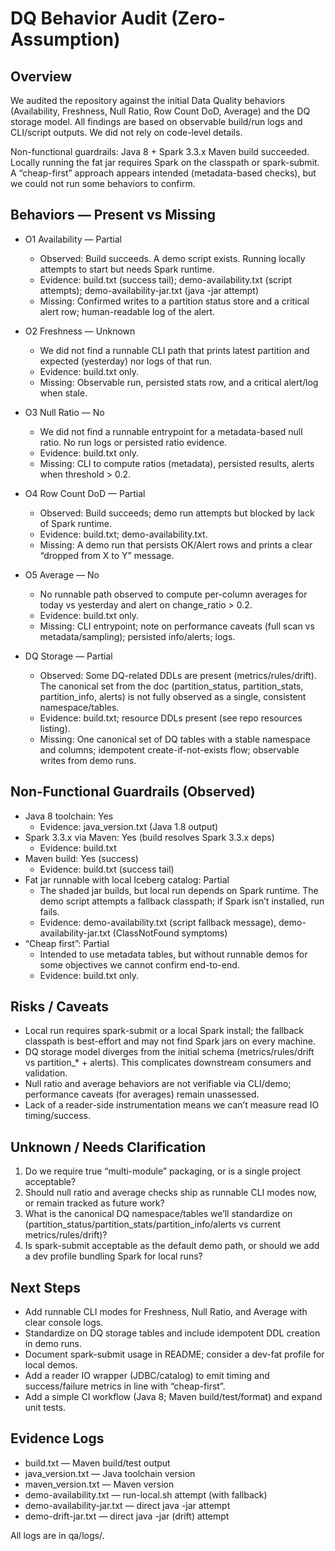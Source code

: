 # DQ Behavior Audit (Zero-Assumption)

## Overview
We audited the repository against the initial Data Quality behaviors (Availability, Freshness, Null Ratio, Row Count DoD, Average) and the DQ storage model. All findings are based on observable build/run logs and CLI/script outputs. We did not rely on code-level details.

Non-functional guardrails: Java 8 + Spark 3.3.x Maven build succeeded. Locally running the fat jar requires Spark on the classpath or spark-submit. A “cheap-first” approach appears intended (metadata-based checks), but we could not run some behaviors to confirm.

## Behaviors — Present vs Missing

- O1 Availability — Partial
  - Observed: Build succeeds. A demo script exists. Running locally attempts to start but needs Spark runtime.
  - Evidence: build.txt (success tail); demo-availability.txt (script attempts); demo-availability-jar.txt (java -jar attempt)
  - Missing: Confirmed writes to a partition status store and a critical alert row; human-readable log of the alert.

- O2 Freshness — Unknown
  - We did not find a runnable CLI path that prints latest partition and expected (yesterday) nor logs of that run.
  - Evidence: build.txt only.
  - Missing: Observable run, persisted stats row, and a critical alert/log when stale.

- O3 Null Ratio — No
  - We did not find a runnable entrypoint for a metadata-based null ratio. No run logs or persisted ratio evidence.
  - Evidence: build.txt only.
  - Missing: CLI to compute ratios (metadata), persisted results, alerts when threshold > 0.2.

- O4 Row Count DoD — Partial
  - Observed: Build succeeds; demo run attempts but blocked by lack of Spark runtime.
  - Evidence: build.txt; demo-availability.txt.
  - Missing: A demo run that persists OK/Alert rows and prints a clear “dropped from X to Y” message.

- O5 Average — No
  - No runnable path observed to compute per-column averages for today vs yesterday and alert on change_ratio > 0.2.
  - Evidence: build.txt only.
  - Missing: CLI entrypoint; note on performance caveats (full scan vs metadata/sampling); persisted info/alerts; logs.

- DQ Storage — Partial
  - Observed: Some DQ-related DDLs are present (metrics/rules/drift). The canonical set from the doc (partition_status, partition_stats, partition_info, alerts) is not fully observed as a single, consistent namespace/tables.
  - Evidence: build.txt; resource DDLs present (see repo resources listing).
  - Missing: One canonical set of DQ tables with a stable namespace and columns; idempotent create-if-not-exists flow; observable writes from demo runs.

## Non-Functional Guardrails (Observed)
- Java 8 toolchain: Yes
  - Evidence: java_version.txt (Java 1.8 output)
- Spark 3.3.x via Maven: Yes (build resolves Spark 3.3.x deps)
  - Evidence: build.txt
- Maven build: Yes (success)
  - Evidence: build.txt (success tail)
- Fat jar runnable with local Iceberg catalog: Partial
  - The shaded jar builds, but local run depends on Spark runtime. The demo script attempts a fallback classpath; if Spark isn’t installed, run fails. 
  - Evidence: demo-availability.txt (script fallback message), demo-availability-jar.txt (ClassNotFound symptoms)
- “Cheap first”: Partial
  - Intended to use metadata tables, but without runnable demos for some objectives we cannot confirm end-to-end.
  - Evidence: build.txt only.

## Risks / Caveats
- Local run requires spark-submit or a local Spark install; the fallback classpath is best-effort and may not find Spark jars on every machine.
- DQ storage model diverges from the initial schema (metrics/rules/drift vs partition_* + alerts). This complicates downstream consumers and validation.
- Null ratio and average behaviors are not verifiable via CLI/demo; performance caveats (for averages) remain unassessed.
- Lack of a reader-side instrumentation means we can’t measure read IO timing/success.

## Unknown / Needs Clarification
1) Do we require true “multi-module” packaging, or is a single project acceptable?
2) Should null ratio and average checks ship as runnable CLI modes now, or remain tracked as future work?
3) What is the canonical DQ namespace/tables we’ll standardize on (partition_status/partition_stats/partition_info/alerts vs current metrics/rules/drift)?
4) Is spark-submit acceptable as the default demo path, or should we add a dev profile bundling Spark for local runs?

## Next Steps
- Add runnable CLI modes for Freshness, Null Ratio, and Average with clear console logs.
- Standardize on DQ storage tables and include idempotent DDL creation in demo runs.
- Document spark-submit usage in README; consider a dev-fat profile for local demos.
- Add a reader IO wrapper (JDBC/catalog) to emit timing and success/failure metrics in line with “cheap-first”.
- Add a simple CI workflow (Java 8; Maven build/test/format) and expand unit tests.

## Evidence Logs
- build.txt — Maven build/test output
- java_version.txt — Java toolchain version
- maven_version.txt — Maven version
- demo-availability.txt — run-local.sh attempt (with fallback)
- demo-availability-jar.txt — direct java -jar attempt
- demo-drift-jar.txt — direct java -jar (drift) attempt

All logs are in qa/logs/.
